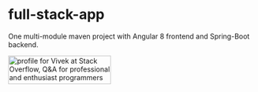 # full-stack-app
One multi-module maven project with Angular 8 frontend and Spring-Boot backend.

<a href="https://stackoverflow.com/users/2065799/vivek"><img src="https://stackoverflow.com/users/flair/2065799.png?theme=dark" width="208" height="58" alt="profile for Vivek at Stack Overflow, Q&amp;A for professional and enthusiast programmers" title="profile for Vivek at Stack Overflow, Q&amp;A for professional and enthusiast programmers"></a>
